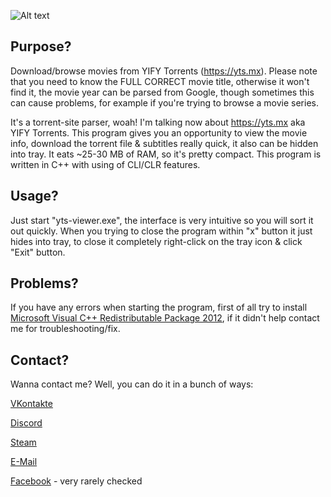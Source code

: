 ![Alt text](http://rezwaki.hldns.ru/ytsviewer.png "Preview")
## Purpose?
Download/browse movies from YIFY Torrents (https://yts.mx).
Please note that you need to know the FULL CORRECT movie title, otherwise it won't find it,
the movie year can be parsed from Google,
though sometimes this can cause problems, for example if you're trying to browse a movie series.

It's a torrent-site parser, woah! I'm talking now about https://yts.mx aka YIFY Torrents.
This program gives you an opportunity to view the movie info,
download the torrent file & subtitles really quick, it also can be hidden into tray.
It eats ~25-30 MB of RAM, so it's pretty compact.
This program is written in C++ with using of CLI/CLR features.

## Usage?
Just start "yts-viewer.exe", the interface is very intuitive so you will sort it out quickly.
When you trying to close the program within "x" button it just hides into tray,
to close it completely right-click on the tray icon & click "Exit" button.

## Problems?
If you have any errors when starting the program, first of all try to install
[Microsoft Visual C++ Redistributable Package 2012](https://www.microsoft.com/en-us/download/details.aspx?id=30679),
if it didn't help contact me for troubleshooting/fix.

## Contact?
Wanna contact me? Well, you can do it in a bunch of ways:

[VKontakte](https://vk.com/glow_05)

[Discord](rezzy#3435)

[Steam](https://steamcommunity.com/id/rezwaki)

[E-Mail](rezwaq123@gmail.com)

[Facebook](https://facebook.com/roman.dvachevsky.1) - very rarely checked
